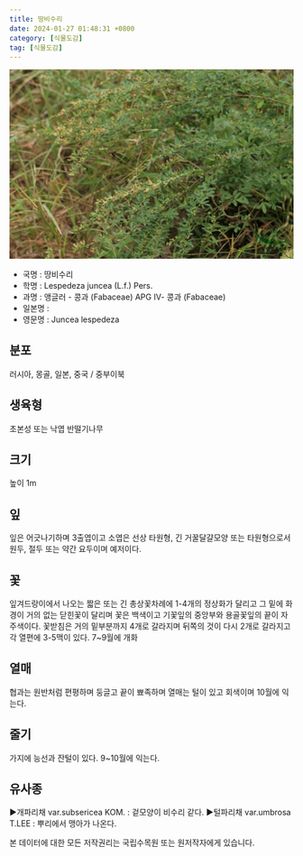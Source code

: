```yaml
---
title: 땅비수리
date: 2024-01-27 01:48:31 +0800
category: [식물도감]
tag: [식물도감]
---
```




![땅비수리](/assets/img/fileUpload/plants/basic/Leguminosae/Lespedeza/12306/12306_1_th2.jpg)
- 국명 : 땅비수리
- 학명 : Lespedeza juncea (L.f.) Pers.
- 과명 : 앵글러 - 콩과 (Fabaceae) APG Ⅳ- 콩과 (Fabaceae)
- 일본명 : 
- 영문명 : Juncea lespedeza


## 분포
러시아, 몽골, 일본, 중국 / 중부이북
## 생육형
초본성 또는 낙엽 반떨기나무
## 크기
높이 1m
## 잎
잎은 어긋나기하며 3출엽이고 소엽은 선상 타원형, 긴 거꿀달걀모양 또는 타원형으로서 원두, 절두 또는 약간 요두이며 예저이다.
## 꽃
잎겨드랑이에서 나오는 짧은 또는 긴 총상꽃차례에 1-4개의 정상화가 달리고 그 밑에 화경이 거의 없는 닫힌꽃이 달리며 꽃은 백색이고 기꽃잎의 중앙부와 용골꽃잎의 끝이 자주색이다. 꽃받침은 거의 밑부분까지 4개로 갈라지며 뒤쪽의 것이 다시 2개로 갈라지고 각 열편에 3-5맥이 있다. 7~9월에 개화 
## 열매
협과는 원반처럼 편평하며 둥글고 끝이 뾰족하며 열매는 털이 있고 회색이며 10월에 익는다.
## 줄기
가지에 능선과 잔털이 있다. 9~10월에 익는다. 
## 유사종
▶개파리채 var.subsericea KOM. : 겉모양이 비수리 같다. 
▶털파리채 var.umbrosa T.LEE : 뿌리에서 맹아가 나온다.






본 데이터에 대한 모든 저작권리는 국립수목원 또는 원저작자에게 있습니다.
